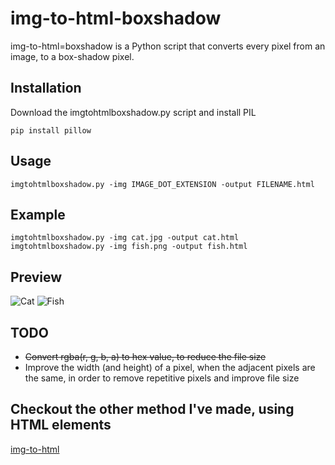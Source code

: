 # img-to-html-boxshadow

img-to-html=boxshadow is a Python script that converts every pixel from an image, to a box-shadow pixel.

## Installation

Download the imgtohtmlboxshadow.py script and install PIL

```
pip install pillow
```

## Usage

```
imgtohtmlboxshadow.py -img IMAGE_DOT_EXTENSION -output FILENAME.html
```

## Example

```
imgtohtmlboxshadow.py -img cat.jpg -output cat.html
imgtohtmlboxshadow.py -img fish.png -output fish.html
```

## Preview

![Cat](https://i.postimg.cc/fWrJByhS/cat.png)
![Fish](https://i.postimg.cc/zfCgQrkZ/Screenshot-105.png)

## TODO

- ~~Convert rgba(r, g, b, a) to hex value, to reduce the file size~~
- Improve the width (and height) of a pixel, when the adjacent pixels are the same, in order to remove repetitive pixels and improve file size 

## Checkout the other method I've made, using HTML elements
[img-to-html](https://github.com/pinguluk/img-to-html)
